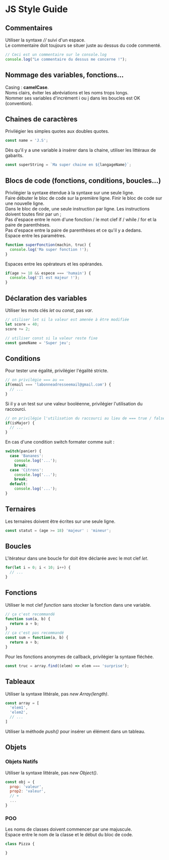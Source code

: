 # JS Style Guide

## Commentaires

Utiliser la syntaxe *//* suivi d'un espace.  
Le commentaire doit toujours se situer juste au dessus du code commenté.

```js
// Ceci est un commentaire sur le console.log
console.log("Le commentaire du dessus me concerne !");
```

## Nommage des variables, fonctions...

Casing : **camelCase**.  
Noms clairs, éviter les abréviations et les noms trops longs.  
Nommer ses variables d'incrément i ou j dans les boucles est OK (convention).

## Chaines de caractères

Privilégier les simples quotes aux doubles quotes.

```js
const name = 'J.S';
```

Dès qu'il y a une variable à insérer dans la chaine, utiliser les littéraux de gabarits.

```js
const superString = `Ma super chaine en ${langageName}`;
```

## Blocs de code (fonctions, conditions, boucles...)

Privilégier la syntaxe étendue à la syntaxe sur une seule ligne.  
Faire débuter le bloc de code sur la première ligne. Finir le bloc de code sur une nouvelle ligne.  
Dans le bloc de code, une seule instruction par ligne. Les instructions doivent toutes finir par un ;  
Pas d'espace entre le nom d'une fonction / le mot clef if / while / for et la paire de parenthèses.  
Pas d'espace entre la paire de parenthèses et ce qu'il y a dedans.  
Espace entre les paramètres.

```js
function superFonction(machin, truc) {
  console.log('Ma super fonction !');
}
```

Espaces entre les opérateurs et les opérandes.

```js
if(age >= 18 && espece === 'humain') {
  console.log('Il est majeur !');
}
```

## Déclaration des variables

Utiliser les mots clés *let* ou *const*, pas *var*.

```js
// utiliser let si la valeur est amenée à être modifiée
let score = 40;
score += 2;

// utiliser const si la valeur reste fixe
const gameName = 'Super jeu';
```

## Conditions

Pour tester une égalité, privilégier l'égalité stricte.

```js
// on privilégie === au ==
if(email === 'labonneadresseemail@gmail.com') {
  // ...
}
```

Si il y a un test sur une valeur booléenne, privilégier l'utilisation du raccourci.

```js
// on privilégie l'utilisation du raccourci au lieu de === true / false
if(isMajor) {
  // ...
}
```

En cas d'une condition switch formater comme suit :

```js
switch(panier) {
  case 'Bananes':
    console.log('...');
    break;
  case 'Citrons':
    console.log('...');
    break;
  default:
    console.log('...');
}
```

## Ternaires

Les ternaires doivent être écrites sur une seule ligne.

```js
const statut = (age >= 18) 'majeur' : 'mineur';
```

## Boucles

L'itérateur dans une boucle for doit être déclarée avec le mot clef *let*.

```js
for(let i = 0; i < 10; i++) {
  // ...
}
```

## Fonctions

Utiliser le mot clef *function* sans stocker la fonction dans une variable.

```js
// ça c'est recommandé
function sum(a, b) {
  return a + b;
}
// ça c'est pas recommandé
const sum = function(a, b) {
  return a + b;
}
```

Pour les fonctions anonymes de callback, privilégier la syntaxe fléchée.

```js
const truc = array.find((elem) => elem === 'surprise');
```

## Tableaux

Utiliser la syntaxe littérale, pas *new Array(length)*.

```js
const array = [
  'elem1',
  'elem2',
  // ...
]
```

Utiliser la méthode *push()* pour insérer un élément dans un tableau.

## Objets

### Objets Natifs

Utiliser la syntaxe littérale, pas *new Object()*.

```js
const obj = { 
  prop: 'valeur',
  prop2: 'valeur',
  // +
  ...
}
```

### POO

Les noms de classes doivent commencer par une majuscule.  
Espace entre le nom de la classe et le début du bloc de code.

```js
class Pizza {

}
```
